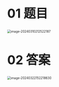 # 01 题目

<img src="https://cvp.oss-cn-shanghai.aliyuncs.com/picgo/202403102125252.png" alt="image-20240310212522187" style="zoom:50%;" />



# 02 答案

<img src="https://cvp.oss-cn-shanghai.aliyuncs.com/picgo/202403221522126.png" alt="image-20240322152218630" style="zoom:50%;" />
